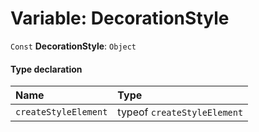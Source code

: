 # Variable: DecorationStyle

`Const` **DecorationStyle**: `Object`

#### Type declaration

| Name | Type |
| :------ | :------ |
| `createStyleElement` | typeof `createStyleElement` |
